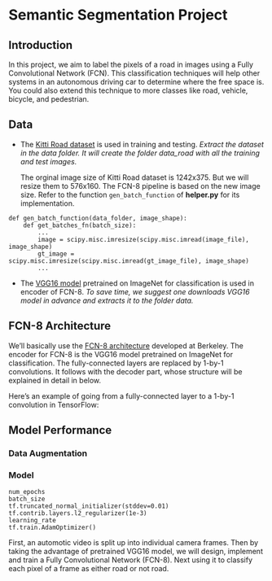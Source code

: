# Semantic Segmentation Project

## Introduction

In this project, we aim to label the pixels of a road in images using a Fully Convolutional Network (FCN). This classification techniques will help other systems in an autonomous driving car to determine where the free space is. You could also extend this technique to more classes like road, vehicle, bicycle, and pedestrian.

## Data

* The [Kitti Road dataset](http://kitti.is.tue.mpg.de/kitti/data_road.zip) is used in training and testing. *Extract the dataset in the data folder. It will create the folder data_road with all the training and test images.*

   The orginal image size of Kitti Road dataset is 1242x375. But we will resize them to 576x160. The FCN-8 pipeline is based on the new image size. Refer to the function `gen_batch_function` of **helper.py** for its implementation.

```
def gen_batch_function(data_folder, image_shape):
    def get_batches_fn(batch_size):
        ...
        image = scipy.misc.imresize(scipy.misc.imread(image_file), image_shape)
        gt_image = scipy.misc.imresize(scipy.misc.imread(gt_image_file), image_shape)
        ...
```

* The [VGG16 model](https://s3-us-west-1.amazonaws.com/udacity-selfdrivingcar/vgg.zip) pretrained on ImageNet for classification is used in encoder of FCN-8. *To save time, we suggest one downloads VGG16 model in advance and extracts it to the folder data.*

## FCN-8 Architecture

We’ll basically use the [FCN-8 architecture](https://people.eecs.berkeley.edu/~jonlong/long_shelhamer_fcn.pdf) developed at Berkeley. The encoder for FCN-8 is the VGG16 model pretrained on ImageNet for classification. The fully-connected layers are replaced by 1-by-1 convolutions. It follows with the decoder part, whose structure will be explained in detail in below.


Here’s an example of going from a fully-connected layer to a 1-by-1 convolution in TensorFlow:


## Model Performance

### Data Augmentation

### Model

```
num_epochs
batch_size
tf.truncated_normal_initializer(stddev=0.01)
tf.contrib.layers.l2_regularizer(1e-3)
learning_rate
tf.train.AdamOptimizer()
```



First, an automotic video is split up into individual camera frames. Then by taking the advantage of pretrained VGG16 model, we will design, implement and train a Fully Convolutional Network (FCN-8). Next using it to classify each pixel of a frame as either road or not road.  
